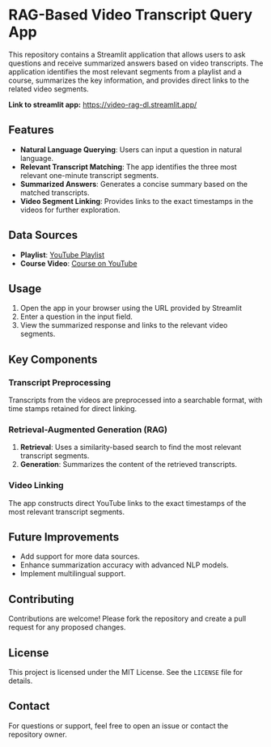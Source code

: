 # RAG-Based Video Transcript Query App

This repository contains a Streamlit application that allows users to ask questions and receive summarized answers based on video transcripts. The application identifies the most relevant segments from a playlist and a course, summarizes the key information, and provides direct links to the related video segments.

**Link to streamlit app:** https://video-rag-dl.streamlit.app/
## Features

* **Natural Language Querying**: Users can input a question in natural language.
* **Relevant Transcript Matching**: The app identifies the three most relevant one-minute transcript segments.
* **Summarized Answers**: Generates a concise summary based on the matched transcripts.
* **Video Segment Linking**: Provides links to the exact timestamps in the videos for further exploration.

## Data Sources

* **Playlist**: [YouTube Playlist](https://www.youtube.com/playlist?list=PLtBw6njQRU-rwp5__7C0oIVt26ZgjG9NI)
* **Course Video**: [Course on YouTube](https://www.youtube.com/watch?v=V_xro1bcAuA)

## Usage

1. Open the app in your browser using the URL provided by Streamlit
2. Enter a question in the input field.
3. View the summarized response and links to the relevant video segments.

## Key Components

### Transcript Preprocessing

Transcripts from the videos are preprocessed into a searchable format, with time stamps retained for direct linking.

### Retrieval-Augmented Generation (RAG)

1. **Retrieval**: Uses a similarity-based search to find the most relevant transcript segments.
2. **Generation**: Summarizes the content of the retrieved transcripts.

### Video Linking

The app constructs direct YouTube links to the exact timestamps of the most relevant transcript segments.

## Future Improvements

* Add support for more data sources.
* Enhance summarization accuracy with advanced NLP models.
* Implement multilingual support.

## Contributing

Contributions are welcome! Please fork the repository and create a pull request for any proposed changes.

## License

This project is licensed under the MIT License. See the `LICENSE` file for details.

## Contact

For questions or support, feel free to open an issue or contact the repository owner.
